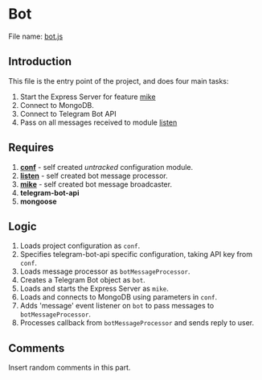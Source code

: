 # Bot

File name: [bot.js](../bot.js)

## Introduction

This file is the entry point of the project, and does four main tasks:

1. Start the Express Server for feature [mike](/lib/mike.md)
2. Connect to MongoDB.
3. Connect to Telegram Bot API
4. Pass on all messages received to module [listen](/lib/listen.md)

## Requires

1. **[conf](/doc/conf.md)** - self created *untracked* configuration module.
2. **[listen](/doc/lib/listen.md)** - self created bot message processor.
3. **[mike](/doc/lib/mike.md)** - self created bot message broadcaster.
4. **telegram-bot-api**
5. **mongoose**

## Logic

1. Loads project configuration as `conf`.
2. Specifies telegram-bot-api specific configuration, taking API key from `conf`.
3. Loads message processor as `botMessageProcessor`.
4. Creates a Telegram Bot object as `bot`.
5. Loads and starts the Express Server as `mike`.
6. Loads and connects to MongoDB using parameters in `conf`.
7. Adds 'message' event listener on `bot` to pass messages to `botMessageProcessor`.
8. Processes callback from `botMessageProcessor` and sends reply to user.

## Comments

Insert random comments in this part.